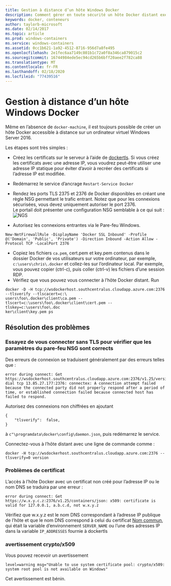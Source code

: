 ```yaml
---
title: Gestion à distance d’un hôte Windows Docker
description: Comment gérer en toute sécurité un hôte Docker distant exécutant Windows Server.
keywords: docker, conteneurs
author: taylorb-microsoft
ms.date: 02/14/2017
ms.topic: article
ms.prod: windows-containers
ms.service: windows-containers
ms.assetid: 0cc1b621-1a92-4512-8716-956d7a8fe495
ms.openlocfilehash: 2e1fec6aa7149c801b1c72a0f8a346ca879015c2
ms.sourcegitcommit: 16744984ede5ec94cd265b6bff20aee2f782ca88
ms.translationtype: MT
ms.contentlocale: fr-FR
ms.lasthandoff: 02/18/2020
ms.locfileid: "77439516"
---
```

# <a name="remote-management-of-a-windows-docker-host"></a>Gestion à distance d’un hôte Windows Docker

Même en l’absence de `docker-machine`, il est toujours possible de créer un hôte Docker accessible à distance sur un ordinateur virtuel Windows Server 2016.

Les étapes sont très simples :

* Créez les certificats sur le serveur à l’aide de [dockertls](https://hub.docker.com/r/stefanscherer/dockertls-windows/). Si vous créez les certificats avec une adresse IP, vous voudrez peut-être utiliser une adresse IP statique pour éviter d’avoir à recréer des certificats si l’adresse IP est modifiée.

* Redémarrez le service d’ancrage `Restart-Service Docker`
* Rendez les ports TLS 2375 et 2376 de Docker disponibles en créant une règle NSG permettant le trafic entrant. Notez que pour les connexions sécurisées, vous devez uniquement autoriser le port 2376.  
  Le portail doit présenter une configuration NSG semblable à ce qui suit :  
  ![NGS](media/nsg.png)  
  
* Autorisez les connexions entrantes via le Pare-feu Windows. 
```
New-NetFirewallRule -DisplayName 'Docker SSL Inbound' -Profile @('Domain', 'Public', 'Private') -Direction Inbound -Action Allow -Protocol TCP -LocalPort 2376
```
* Copiez les fichiers `ca.pem`, cert.pem et key.pem contenus dans le dossier Docker de vos utilisateurs sur votre ordinateur, par exemple, `c:\users\chris\.docker` et collez-les sur l’ordinateur local. Par exemple, vous pouvez copier (ctrl-c), puis coller (ctrl-v) les fichiers d’une session RDP. 
* Vérifiez que vous pouvez vous connecter à l’hôte Docker distant. Run
```
docker -D -H tcp://wsdockerhost.southcentralus.cloudapp.azure.com:2376 --tlsverify --tlscacert=c:\
users\foo\.docker\client\ca.pem --tlscert=c:\users\foo\.docker\client\cert.pem --tlskey=c:\users\foo\.doc
ker\client\key.pem ps
```


## <a name="troubleshooting"></a>Résolution des problèmes
### <a name="try-connecting-without-tls-to-determine-your-nsg-firewall-settings-are-correct"></a>Essayez de vous connecter sans TLS pour vérifier que les paramètres du pare-feu NSG sont corrects
Des erreurs de connexion se traduisent généralement par des erreurs telles que :
```
error during connect: Get https://wsdockerhost.southcentralus.cloudapp.azure.com:2376/v1.25/version: dial tcp 13.85.27.177:2376: connectex: A connection attempt failed because the connected party did not properly respond after a period of time, or established connection failed because connected host has failed to respond.
```

Autorisez des connexions non chiffrées en ajoutant 
```
{
    "tlsverify":  false,
}
```
à `c"\programdata\docker\config\daemon.json`, puis redémarrez le service.

Connectez-vous à l’hôte distant avec une ligne de commande comme :
```
docker -H tcp://wsdockerhost.southcentralus.cloudapp.azure.com:2376 --tlsverify=0 version
```

### <a name="cert-problems"></a>Problèmes de certificat
L’accès à l’hôte Docker avec un certificat non créé pour l’adresse IP ou le nom DNS se traduira par une erreur :
```
error during connect: Get https://w.x.y.c.z:2376/v1.25/containers/json: x509: certificate is valid for 127.0.0.1, a.b.c.d, not w.x.y.z
```
Vérifiez que w.x.y.z est le nom DNS correspondant à l’adresse IP publique de l’hôte et que le nom DNS correspond à celui du certificat [Nom commun](https://www.ssl.com/faqs/common-name/), qui était la variable d’environnement `SERVER_NAME` ou l’une des adresses IP dans la variable `IP_ADDRESSES` fournie à dockertls

### <a name="cryptox509-warning"></a>avertissement crypto/x509
Vous pouvez recevoir un avertissement 
```
level=warning msg="Unable to use system certificate pool: crypto/x509: system root pool is not available on Windows"
```
Cet avertissement est bénin.
